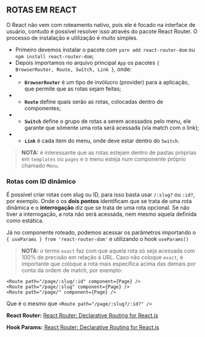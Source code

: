 ## ROTAS EM REACT

O React não vem com roteamento nativo, pois ele é focado na interface de usuário, contudo é possível resolver isso através do pacote React Router. O processo de instalação e utilização é muito simples.

- Primeiro devemos instalar o pacote com `yarn add react-router-dom` ou `npm install react-router-dom`;
- Depois importamos no arquivo principal `App` os pacotes `{ BrowserRouter, Route, Switch, Link }`, onde:
- - **`BrowserRouter`** é um tipo de invólucro (provider) para a aplicação, que permite que as rotas sejam feitas;
- - **`Route`** define quais serão as rotas, colocadas dentro de componentes;
- - **`Switch`** define o grupo de rotas a serem acessados pelo menu, ele garante que sómente uma rota será acessada (via match com o link);
-  - **`Link`** é cada item do menu, onde deve estar dentro do `Switch`.

> **NOTA:** é interessante que as rotas estejam dentro de pastas próprias em `templates` ou `pages` e o menu esteja num componente próprio chamado `Menu`.

### Rotas com ID dinâmico

É possível criar rotas com slug ou ID, para isso basta usar `/:slug?` ou `:id?`, por exemplo. Onde o os **dois pontos** identificam que se trata de uma rota dinâmica e o **interrogação** diz que se trata de uma rota opcional. Se não tiver a interrogação, a rota não será acessada, nem mesmo aquela definida como estática.

Já no componente roteado, podemos acessar os parâmetros importando o `{ useParams } from 'react-router-dom'` e utilizando o hook `useParams()`

> **NOTA:** o termo `exact` faz com que aquela rota só seja acessada com 100% de precisão em relação á URL. Caso não coloque `exact`, é importante que coloque a rota mais específica acima das demais por conta da ordem de match, por exemplo:

```
<Route path="/page/:slug/:id" component={Page} />
<Route path="/page/:slug" component={Page} />
<Route path="/page/" component={Page} />
```

Que é o mesmo que `<Route path="/page/:slug?/:id?" />`


**React Router:** [React Router: Declarative Routing for React.js](https://reactrouter.com/web/guides/quick-start)

**Hook Params:** [React Router: Declarative Routing for React.js](https://reactrouter.com/web/example/url-params)